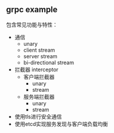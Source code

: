 ## grpc example
包含常见功能与特性：
- 通信
  - unary
  - client stream
  - server stream
  - bi-directional stream
- 拦截器 interceptor
  - 客户端拦截器
    - unary
    - stream
  - 服务端拦截器
    - unary
    - stream
- 使用tls进行安全通信
- 使用etcd实现服务发现与客户端负载均衡
